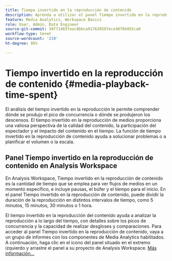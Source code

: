 ```yaml
---
title: Tiempo invertido en la reproducción de contenido
description: Aprenda a utilizar el panel Tiempo invertido en la reproducción de contenido para analizar el tiempo empleado en la reproducción y comprender los picos de concurrencia y dónde se producen los descensos.
feature: Media Analytics, Workspace Basics
role: User, Admin, Data Engineer
source-git-commit: 30f71465feac8bbca917630597ece4876b955ca0
workflow-type: tm+mt
source-wordcount: '219'
ht-degree: 95%

---
```


# Tiempo invertido en la reproducción de contenido {#media-playback-time-spent}

El análisis del tiempo invertido en la reproducción le permite comprender dónde se produjo el pico de concurrencia o dónde se produjeron los descensos. El tiempo invertido en la reproducción de medios proporciona una valiosa perspectiva de la calidad del contenido, la participación del espectador y el impacto del contenido en el tiempo. La función de tiempo invertido en la reproducción de contenido ayuda a solucionar problemas o a planificar el volumen o la escala.

## Panel Tiempo invertido en la reproducción de contenido en Analysis Workspace

En Analysis Workspace, Tiempo invertido en la reproducción de contenido es la cantidad de tiempo que se emplea para ver flujos de medios en un momento específico, e incluye pausas, el búfer y el tiempo para el inicio. En el panel Tiempo invertido en la reproducción de contenido, puede dividir la duración de la reproducción en distintos intervalos de tiempo, como 5 minutos, 15 minutos, 30 minutos o 1 hora.


El tiempo invertido en la reproducción del contenido ayuda a analizar la reproducción a lo largo del tiempo, con detalles sobre los picos de concurrencia y la capacidad de realizar desgloses y comparaciones. Para acceder al panel Tiempo invertido en la reproducción de contenido, vaya a un grupo de informes con los componentes de Media Analytics habilitados. A continuación, haga clic en el icono del panel situado en el extremo izquierdo y arrastre el panel a su proyecto de Analysis Workspace. [Más información...](https://experienceleague.adobe.com/docs/analytics/analyze/analysis-workspace/panels/media-playback-timespent/media-playback-time-spent.html)

<!-- ## DOES THIS APPLY Get Concurrent Viewers via Analytics Reporting API

REVISE You can also get concurrent viewer data for up to 1-month at a time at minute-level granularity using the Analytics Reporting API 2.0.  The reporting API uses the same definition of concurrent viewers as Analysis Workspace.  For more information see [_*Get concurrent viewers JSON report data with Analytics 2.0 APIs*_](/help/media-reports/media-default-reports/get-concurrent-json20.md). -->

